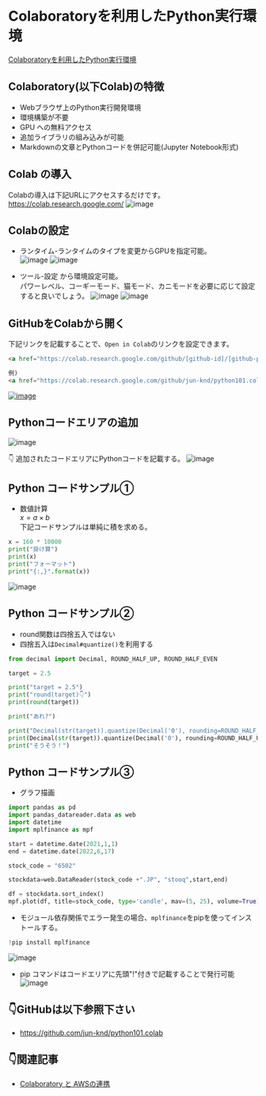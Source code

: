 # Colaboratoryを利用したPython実行環境

[Colaboratoryを利用したPython実行環境](https://qiita.com/jun_knd/items/759a717eaf760f2bcf9f)

## Colaboratory(以下Colab)の特徴

- Webブラウザ上のPython実行開発環境
- 環境構築が不要
- GPU への無料アクセス
- 追加ライブラリの組み込みが可能
- Markdownの文章とPythonコードを併記可能(Jupyter Notebook形式)  

## Colab の導入

Colabの導入は下記URLにアクセスするだけです。  
<https://colab.research.google.com/>
![image](https://user-images.githubusercontent.com/38905609/175796715-c761c3b5-4ea1-4a5c-a88d-e53d8968034b.png)

## Colabの設定

- ランタイム-ランタイムのタイプを変更からGPUを指定可能。  
![image](https://user-images.githubusercontent.com/38905609/174577446-94111208-5da7-4b03-9673-fef83d57c7ad.png)
![image](https://user-images.githubusercontent.com/38905609/174577869-26de9308-dcde-4760-9086-4c56652cfb17.png)

- ツール-設定 から環境設定可能。  
パワーレベル、コーギーモード、猫モード、カニモードを必要に応じて設定すると良いでしょう。
![image](https://user-images.githubusercontent.com/38905609/174462253-046191a2-7762-4940-9590-080c3266b2c3.png)
![image](https://user-images.githubusercontent.com/38905609/174462281-654bee21-ee70-4cdb-a5c9-48edf2fa02f9.png)

## GitHubをColabから開く

下記リンクを記載することで、`Open in Colab`のリンクを設定できます。

```html
<a href="https://colab.research.google.com/github/[github-id]/[github-path]" target="_parent"><img src="https://colab.research.google.com/assets/colab-badge.svg" alt="Open In Colab"/></a>

例)
<a href="https://colab.research.google.com/github/jun-knd/python101.colab/blob/main/Python101.ipynb" target="_parent"><img src="https://colab.research.google.com/assets/colab-badge.svg" alt="Open In Colab"/></a>
```

[![image](https://colab.research.google.com/assets/colab-badge.svg)](https://colab.research.google.com/github/jun-knd/python101.colab/blob/main/Python101.ipynb)

## Pythonコードエリアの追加

![image](https://user-images.githubusercontent.com/38905609/175796802-7be519fd-80af-4341-82e4-065fb476664f.png)

👇 追加されたコードエリアにPythonコードを記載する。
![image](https://user-images.githubusercontent.com/38905609/175796892-44657224-a8f4-4086-87af-9887be4d56ea.png)

## Python コードサンプル①

- 数値計算  
$x = a \times b$  
下記コードサンプルは単純に積を求める。

```python
x = 160 * 10000
print("掛け算")
print(x)
print("フォーマット")
print("{:,}".format(x))
```

![image](https://user-images.githubusercontent.com/38905609/175796990-c58357b4-f227-49ca-9790-0d549be811a1.png)

## Python コードサンプル②

- round関数は四捨五入ではない  
- 四捨五入は`Decimal#quantize()`を利用する  

```python
from decimal import Decimal, ROUND_HALF_UP, ROUND_HALF_EVEN

target = 2.5

print("target = 2.5")
print("round(target)👇")
print(round(target))

print("あれ?")

print("Decimal(str(target)).quantize(Decimal('0'), rounding=ROUND_HALF_UP)👇")
print(Decimal(str(target)).quantize(Decimal('0'), rounding=ROUND_HALF_UP))
print("そうそう！")
```

## Python コードサンプル③

- グラフ描画  

```python
import pandas as pd
import pandas_datareader.data as web
import datetime
import mplfinance as mpf

start = datetime.date(2021,1,1)
end = datetime.date(2022,6,17)

stock_code = "6502"

stockdata=web.DataReader(stock_code +".JP", "stooq",start,end)

df = stockdata.sort_index()
mpf.plot(df, title=stock_code, type='candle', mav=(5, 25), volume=True)
```

- モジュール依存関係でエラー発生の場合、`mplfinance`をpipを使ってインストールする。

```python
!pip install mplfinance
```

![image](https://user-images.githubusercontent.com/38905609/175797021-00bb848d-c991-4a57-b609-462d3a57330e.png)

- pip コマンドはコードエリアに先頭"!"付きで記載することで発行可能  
![image](https://user-images.githubusercontent.com/38905609/175797045-370c14cd-1037-4915-9f13-b1041ec2f30e.png)

## 👇GitHubは以下参照下さい

- <https://github.com/jun-knd/python101.colab>

## 👇関連記事

- [Colaboratory と AWSの連携](https://qiita.com/jun_knd/items/fa882dcd23def9c5ac52)

